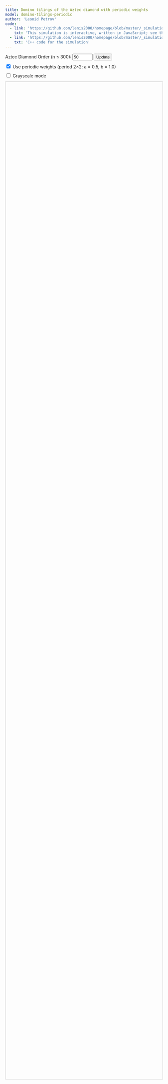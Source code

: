 ```yaml
---
title: Domino tilings of the Aztec diamond with periodic weights
model: domino-tilings-periodic
author: 'Leonid Petrov'
code:
  - link: 'https://github.com/lenis2000/homepage/blob/master/_simulations/domino_tilings/2025-02-03-aztec-periodic.md'
    txt: 'This simulation is interactive, written in JavaScript; see the source code of this page at the link'
  - link: 'https://github.com/lenis2000/homepage/blob/master/_simulations/domino_tilings/2025-02-03-aztec-periodic.cpp'
    txt: 'C++ code for the simulation'
---
```


<style>
  /* Basic styling for the SVG and controls */
  #aztec-svg {
    width: 100%;
    height: 80vh;
    border: 1px solid #ccc;
  }
  .controls {
    margin-bottom: 10px;
  }
</style>

<script src="https://d3js.org/d3.v7.min.js"></script>
<script src="/js/2025-02-03-aztec-periodic.js"></script>

<!-- Simulation Controls -->
<div class="controls">
  <label for="n-input">Aztec Diamond Order (n ≤ 300): </label>
  <input id="n-input" type="number" value="50" min="2" step="2" max="300" size="3">
  <button id="update-btn">Update</button>
</div>

<div class="controls">
  <input type="checkbox" id="periodic-checkbox" checked>
  <label for="periodic-checkbox">Use periodic weights (period 2×2: a = 0.5, b = 1.0)</label>
</div>

<div class="controls">
  <input type="checkbox" id="grayscale-checkbox">
  <label for="grayscale-checkbox">Grayscale mode</label>
</div>

<!-- Progress indicator -->
<div id="progress-indicator" style="margin-bottom: 10px; font-weight: bold;"></div>

<div class="row">
  <div class="col-12">
    <svg id="aztec-svg"></svg>
  </div>
</div>

<script>
// Global variable to cache the simulation sample.
let cachedDominoes = null;

// Helper: convert a brightness value (0–255) to a hex grayscale string.
function grayHex(brightness) {
  let hex = Math.round(brightness).toString(16);
  if(hex.length < 2) hex = "0" + hex;
  return "#" + hex + hex + hex;
}

// Pre-compute grayscale palettes for the four original colors.
// The keys must be normalized (lowercase) hex strings.
const palettes = {
  "#ff0000": d3.range(0,8).map(i => grayHex(240 - 20*i)), // red: brightness from 240 downwards
  "#00ff00": d3.range(0,8).map(i => grayHex(230 - 20*i)), // green
  "#0000ff": d3.range(0,8).map(i => grayHex(220 - 20*i)), // blue
  "#ffff00": d3.range(0,8).map(i => grayHex(250 - 20*i))  // yellow
};

// Compute a position index between 0 and 7 based on domino coordinates,
// using the orientation of the domino: for horizontal dominoes (w > h), use the x-coordinate modulo 4;
// for vertical dominoes, use the y-coordinate modulo 4 and add 4.
function getPos(d) {
    if (d.w > d.h) { // horizontal domino
        return ((Math.floor(d.x) % 8) + 8) % 8;
    } else { // vertical domino
        return ((Math.floor(d.y) % 8) + 8) % 8;
    }
}

// Updated grayscale helper: given the original domino color and domino data,
// return one of eight grayscale shades.
function getGrayscaleColor(originalColor, d) {
  let c = d3.color(originalColor);
  if (!c) return originalColor; // fallback if parsing fails
  let normHex = c.formatHex().toLowerCase();
  let pos = getPos(d); // index from 0 to 7
  if (palettes[normHex]) {
    return palettes[normHex][pos];
  }
  // Fallback: generic luminance conversion.
  let r = c.r, g = c.g, b = c.b;
  let lum = Math.round(0.3 * r + 0.59 * g + 0.11 * b);
  // Adjust brightness linearly based on pos.
  let offset = ((pos / 7) - 0.5) * 80;
  let newLum = Math.max(0, Math.min(255, lum + offset));
  return grayHex(newLum);
}

// Wait for the WASM module to initialize.
Module.onRuntimeInitialized = async function() {
  // Wrap exported functions.
  const simulateAztec = Module.cwrap('simulateAztec', 'number', ['number', 'number'], {async: true});
  const freeString = Module.cwrap('freeString', null, ['number']);
  const getProgress = Module.cwrap('getProgress', 'number', []);

  const svg = d3.select("#aztec-svg");
  const progressElem = document.getElementById("progress-indicator");
  let progressInterval;

  function startProgressPolling() {
    progressElem.innerText = "Sampling... (0%)";
    progressInterval = setInterval(() => {
      const progress = getProgress();
      progressElem.innerText = "Sampling... (" + progress + "%)";
      if (progress >= 100) clearInterval(progressInterval);
    }, 100);
  }

  // Main visualization update function.
  // When called from the update button, it re-samples dominoes and caches them.
  async function updateVisualization(n) {
    svg.selectAll("g").remove();
    startProgressPolling();

    const periodicCheckbox = document.getElementById("periodic-checkbox");
    const grayscaleCheckbox = document.getElementById("grayscale-checkbox");
    const periodic = periodicCheckbox.checked ? 1 : 0;
    const useGrayscale = grayscaleCheckbox.checked;

    const ptr = await simulateAztec(n, periodic);
    const jsonStr = Module.UTF8ToString(ptr);
    freeString(ptr);

    let dominoes;
    try {
      dominoes = JSON.parse(jsonStr);
    } catch (e) {
      console.error("Error parsing JSON:", e, jsonStr);
      progressElem.innerText = "Error during sampling";
      clearInterval(progressInterval);
      return;
    }
    cachedDominoes = dominoes; // cache the simulation result

    // Compute bounding box.
    const minX = d3.min(dominoes, d => d.x);
    const minY = d3.min(dominoes, d => d.y);
    const maxX = d3.max(dominoes, d => d.x + d.w);
    const maxY = d3.max(dominoes, d => d.y + d.h);
    const widthDominoes = maxX - minX;
    const heightDominoes = maxY - minY;

    const bbox = svg.node().getBoundingClientRect();
    const svgWidth = bbox.width;
    const svgHeight = bbox.height;
    svg.attr("viewBox", "0 0 " + svgWidth + " " + svgHeight);

    const scale = Math.min(svgWidth / widthDominoes, svgHeight / heightDominoes) * 0.9;
    const translateX = (svgWidth - widthDominoes * scale) / 2 - minX * scale;
    const translateY = (svgHeight - heightDominoes * scale) / 2 - minY * scale;

    const group = svg.append("g")
                     .attr("transform", "translate(" + translateX + "," + translateY + ") scale(" + scale + ")");

    group.selectAll("rect")
         .data(dominoes)
         .enter()
         .append("rect")
         .attr("x", d => d.x)
         .attr("y", d => d.y)
         .attr("width", d => d.w)
         .attr("height", d => d.h)
         .attr("fill", d => useGrayscale ? getGrayscaleColor(d.color, d) : d.color)
         .attr("stroke", "#000")
         .attr("stroke-width", 0.5);

    progressElem.innerText = "";
  }

  // "Update" button: re-sample and redraw.
  document.getElementById("update-btn").addEventListener("click", () => {
    const n = parseInt(document.getElementById("n-input").value, 10);
    if (isNaN(n) || n < 2 || n > 300 || n % 2 !== 0) {
      alert("Please enter a valid even number n, 2 ≤ n ≤ 300.");
      return;
    }
    updateVisualization(n);
  });

  // When the grayscale checkbox is toggled, simply update the fill colors using the cached dominoes.
  document.getElementById("grayscale-checkbox").addEventListener("change", () => {
    const useGrayscale = document.getElementById("grayscale-checkbox").checked;
    if (cachedDominoes) {
      d3.select("#aztec-svg").select("g").selectAll("rect")
        .attr("fill", d => useGrayscale ? getGrayscaleColor(d.color, d) : d.color);
    }
  });

  // Run the initial simulation.
  const initialN = parseInt(document.getElementById("n-input").value, 10);
  updateVisualization(initialN);
};
</script>
